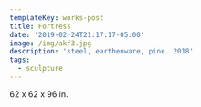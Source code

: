 ```yaml
---
templateKey: works-post
title: Fortress
date: '2019-02-24T21:17:17-05:00'
image: /img/akf3.jpg
description: 'steel, earthenware, pine. 2018'
tags:
  - sculpture
---
```

62 x 62 x 96 in.
